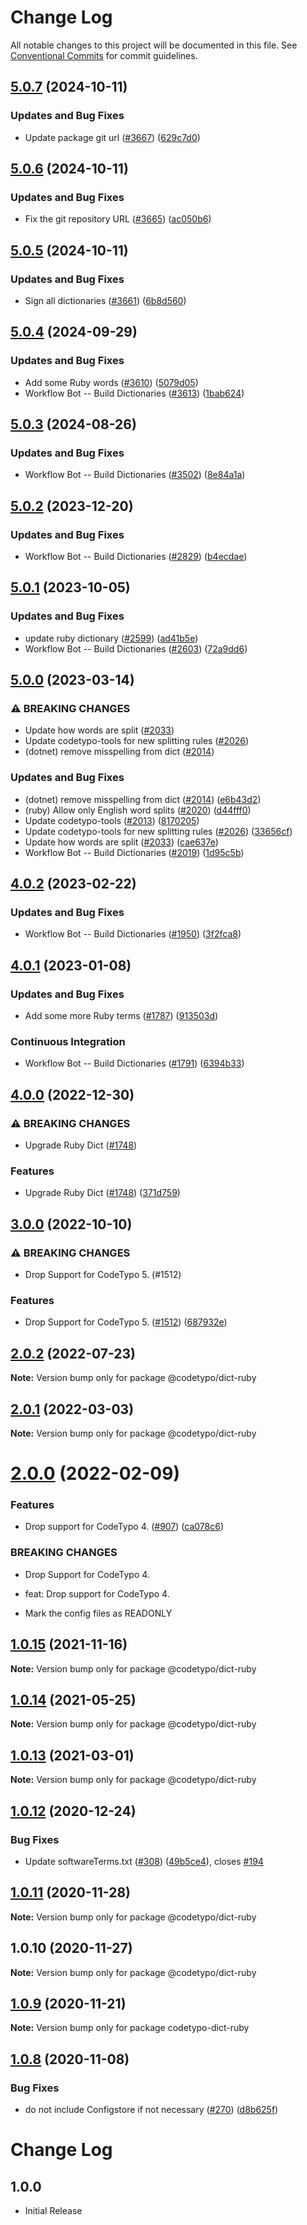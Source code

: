 # Change Log

All notable changes to this project will be documented in this file.
See [Conventional Commits](https://conventionalcommits.org) for commit guidelines.

## [5.0.7](https://github.com/khulnasoft/codetypo-dicts/compare/@codetypo/dict-ruby@5.0.6...@codetypo/dict-ruby@5.0.7) (2024-10-11)


### Updates and Bug Fixes

* Update package git url ([#3667](https://github.com/khulnasoft/codetypo-dicts/issues/3667)) ([629c7d0](https://github.com/khulnasoft/codetypo-dicts/commit/629c7d0a5e1bacad1d3874b1f8372edc3494ef97))

## [5.0.6](https://github.com/khulnasoft/codetypo-dicts/compare/@codetypo/dict-ruby@5.0.5...@codetypo/dict-ruby@5.0.6) (2024-10-11)


### Updates and Bug Fixes

* Fix the git repository URL ([#3665](https://github.com/khulnasoft/codetypo-dicts/issues/3665)) ([ac050b6](https://github.com/khulnasoft/codetypo-dicts/commit/ac050b697d57820109995e92fac5ccc32ced1723))

## [5.0.5](https://github.com/khulnasoft/codetypo-dicts/compare/@codetypo/dict-ruby@5.0.4...@codetypo/dict-ruby@5.0.5) (2024-10-11)


### Updates and Bug Fixes

* Sign all dictionaries ([#3661](https://github.com/khulnasoft/codetypo-dicts/issues/3661)) ([6b8d560](https://github.com/khulnasoft/codetypo-dicts/commit/6b8d560cf51a593458ce42bca415859f872cfc97))

## [5.0.4](https://github.com/khulnasoft/codetypo-dicts/compare/@codetypo/dict-ruby@5.0.3...@codetypo/dict-ruby@5.0.4) (2024-09-29)


### Updates and Bug Fixes

* Add some Ruby words ([#3610](https://github.com/khulnasoft/codetypo-dicts/issues/3610)) ([5079d05](https://github.com/khulnasoft/codetypo-dicts/commit/5079d05cd436b9008401de016f8f4565a3c6d6b5))
* Workflow Bot -- Build Dictionaries ([#3613](https://github.com/khulnasoft/codetypo-dicts/issues/3613)) ([1bab624](https://github.com/khulnasoft/codetypo-dicts/commit/1bab6245fa864729d266c11e2fdc1b38cfe890e0))

## [5.0.3](https://github.com/khulnasoft/codetypo-dicts/compare/@codetypo/dict-ruby@5.0.2...@codetypo/dict-ruby@5.0.3) (2024-08-26)


### Updates and Bug Fixes

* Workflow Bot -- Build Dictionaries ([#3502](https://github.com/khulnasoft/codetypo-dicts/issues/3502)) ([8e84a1a](https://github.com/khulnasoft/codetypo-dicts/commit/8e84a1a7dd297f136b670c772634d476fbc7c762))

## [5.0.2](https://github.com/khulnasoft/codetypo-dicts/compare/@codetypo/dict-ruby@5.0.1...@codetypo/dict-ruby@5.0.2) (2023-12-20)


### Updates and Bug Fixes

* Workflow Bot -- Build Dictionaries ([#2829](https://github.com/khulnasoft/codetypo-dicts/issues/2829)) ([b4ecdae](https://github.com/khulnasoft/codetypo-dicts/commit/b4ecdaeca74e12036f812c714411f61918fab5c7))

## [5.0.1](https://github.com/khulnasoft/codetypo-dicts/compare/@codetypo/dict-ruby@5.0.0...@codetypo/dict-ruby@5.0.1) (2023-10-05)


### Updates and Bug Fixes

* update ruby dictionary ([#2599](https://github.com/khulnasoft/codetypo-dicts/issues/2599)) ([ad41b5e](https://github.com/khulnasoft/codetypo-dicts/commit/ad41b5ec1035c89e9486b566ff2bb3332cc0a186))
* Workflow Bot -- Build Dictionaries ([#2603](https://github.com/khulnasoft/codetypo-dicts/issues/2603)) ([72a9dd6](https://github.com/khulnasoft/codetypo-dicts/commit/72a9dd6798dc6d5f45c0d28f73b9c7b12967acc1))

## [5.0.0](https://github.com/khulnasoft/codetypo-dicts/compare/@codetypo/dict-ruby@4.0.2...@codetypo/dict-ruby@5.0.0) (2023-03-14)


### ⚠ BREAKING CHANGES

* Update how words are split ([#2033](https://github.com/khulnasoft/codetypo-dicts/issues/2033))
* Update codetypo-tools for new splitting rules ([#2026](https://github.com/khulnasoft/codetypo-dicts/issues/2026))
* (dotnet) remove misspelling from dict ([#2014](https://github.com/khulnasoft/codetypo-dicts/issues/2014))

### Updates and Bug Fixes

* (dotnet) remove misspelling from dict ([#2014](https://github.com/khulnasoft/codetypo-dicts/issues/2014)) ([e6b43d2](https://github.com/khulnasoft/codetypo-dicts/commit/e6b43d25deb0daa1eb8392b6a1e2d404099df397))
* (ruby) Allow only English word splits ([#2020](https://github.com/khulnasoft/codetypo-dicts/issues/2020)) ([d44fff0](https://github.com/khulnasoft/codetypo-dicts/commit/d44fff09f9e0e8ab24bbdca2c517fe51ae8df652))
* Update codetypo-tools ([#2013](https://github.com/khulnasoft/codetypo-dicts/issues/2013)) ([8170205](https://github.com/khulnasoft/codetypo-dicts/commit/817020598f24a6d1e82d41919e88952664de2b88))
* Update codetypo-tools for new splitting rules ([#2026](https://github.com/khulnasoft/codetypo-dicts/issues/2026)) ([33656cf](https://github.com/khulnasoft/codetypo-dicts/commit/33656cfeb8afb191eb7b7c685c263ff59736a644))
* Update how words are split ([#2033](https://github.com/khulnasoft/codetypo-dicts/issues/2033)) ([cae637e](https://github.com/khulnasoft/codetypo-dicts/commit/cae637e413c3a789bb4169867af321db68768891))
* Workflow Bot -- Build Dictionaries ([#2019](https://github.com/khulnasoft/codetypo-dicts/issues/2019)) ([1d95c5b](https://github.com/khulnasoft/codetypo-dicts/commit/1d95c5b3b3a535986b60c80e8fecf85bee2ba66a))

## [4.0.2](https://github.com/khulnasoft/codetypo-dicts/compare/@codetypo/dict-ruby@4.0.1...@codetypo/dict-ruby@4.0.2) (2023-02-22)


### Updates and Bug Fixes

* Workflow Bot -- Build Dictionaries ([#1950](https://github.com/khulnasoft/codetypo-dicts/issues/1950)) ([3f2fca8](https://github.com/khulnasoft/codetypo-dicts/commit/3f2fca8b64c800723cc572f5ef83e92d5ec64673))

## [4.0.1](https://github.com/khulnasoft/codetypo-dicts/compare/@codetypo/dict-ruby@4.0.0...@codetypo/dict-ruby@4.0.1) (2023-01-08)


### Updates and Bug Fixes

* Add some more Ruby terms ([#1787](https://github.com/khulnasoft/codetypo-dicts/issues/1787)) ([913503d](https://github.com/khulnasoft/codetypo-dicts/commit/913503ddbcb0cace36f6bead0a96c184918b8d00))


### Continuous Integration

* Workflow Bot -- Build Dictionaries ([#1791](https://github.com/khulnasoft/codetypo-dicts/issues/1791)) ([6394b33](https://github.com/khulnasoft/codetypo-dicts/commit/6394b330431c87aafe22a175c9f44c61a43c8c68))

## [4.0.0](https://github.com/khulnasoft/codetypo-dicts/compare/@codetypo/dict-ruby@3.0.0...@codetypo/dict-ruby@4.0.0) (2022-12-30)


### ⚠ BREAKING CHANGES

* Upgrade Ruby Dict ([#1748](https://github.com/khulnasoft/codetypo-dicts/issues/1748))

### Features

* Upgrade Ruby Dict ([#1748](https://github.com/khulnasoft/codetypo-dicts/issues/1748)) ([371d759](https://github.com/khulnasoft/codetypo-dicts/commit/371d7594fde1e782a530d9c990166cf71f4fab73))

## [3.0.0](https://github.com/khulnasoft/codetypo-dicts/compare/@codetypo/dict-ruby@2.0.2...@codetypo/dict-ruby@3.0.0) (2022-10-10)


### ⚠ BREAKING CHANGES

* Drop Support for CodeTypo 5. (#1512)

### Features

* Drop Support for CodeTypo 5. ([#1512](https://github.com/khulnasoft/codetypo-dicts/issues/1512)) ([687932e](https://github.com/khulnasoft/codetypo-dicts/commit/687932e187e4bce87d7904e3a2e53dd6de6ac372))

## [2.0.2](https://github.com/khulnasoft/codetypo-dicts/compare/@codetypo/dict-ruby@2.0.1...@codetypo/dict-ruby@2.0.2) (2022-07-23)

**Note:** Version bump only for package @codetypo/dict-ruby





## [2.0.1](https://github.com/khulnasoft/codetypo-dicts/compare/@codetypo/dict-ruby@2.0.0...@codetypo/dict-ruby@2.0.1) (2022-03-03)

**Note:** Version bump only for package @codetypo/dict-ruby





# [2.0.0](https://github.com/khulnasoft/codetypo-dicts/compare/@codetypo/dict-ruby@1.0.15...@codetypo/dict-ruby@2.0.0) (2022-02-09)


### Features

* Drop support for CodeTypo 4. ([#907](https://github.com/khulnasoft/codetypo-dicts/issues/907)) ([ca078c6](https://github.com/khulnasoft/codetypo-dicts/commit/ca078c6a2e188cc3cf6276db1ba7e007f0f06f27))


### BREAKING CHANGES

* Drop Support for CodeTypo 4.

* feat: Drop support for CodeTypo 4.
* Mark the config files as READONLY





## [1.0.15](https://github.com/khulnasoft/codetypo-dicts/compare/@codetypo/dict-ruby@1.0.14...@codetypo/dict-ruby@1.0.15) (2021-11-16)

**Note:** Version bump only for package @codetypo/dict-ruby





## [1.0.14](https://github.com/khulnasoft/codetypo-dicts/compare/@codetypo/dict-ruby@1.0.13...@codetypo/dict-ruby@1.0.14) (2021-05-25)

**Note:** Version bump only for package @codetypo/dict-ruby





## [1.0.13](https://github.com/khulnasoft/codetypo-dicts/compare/@codetypo/dict-ruby@1.0.12...@codetypo/dict-ruby@1.0.13) (2021-03-01)

**Note:** Version bump only for package @codetypo/dict-ruby





## [1.0.12](https://github.com/khulnasoft/codetypo-dicts/compare/@codetypo/dict-ruby@1.0.11...@codetypo/dict-ruby@1.0.12) (2020-12-24)


### Bug Fixes

* Update softwareTerms.txt ([#308](https://github.com/khulnasoft/codetypo-dicts/issues/308)) ([49b5ce4](https://github.com/khulnasoft/codetypo-dicts/commit/49b5ce4a2436f3c99969d6425128d55f84c8a7fc)), closes [#194](https://github.com/khulnasoft/codetypo-dicts/issues/194)





## [1.0.11](https://github.com/khulnasoft/codetypo-dicts/compare/@codetypo/dict-ruby@1.0.10...@codetypo/dict-ruby@1.0.11) (2020-11-28)

**Note:** Version bump only for package @codetypo/dict-ruby





## 1.0.10 (2020-11-27)

**Note:** Version bump only for package @codetypo/dict-ruby





## [1.0.9](https://github.com/khulnasoft/codetypo-dicts/compare/codetypo-dict-ruby@1.0.8...codetypo-dict-ruby@1.0.9) (2020-11-21)

**Note:** Version bump only for package codetypo-dict-ruby

## [1.0.8](https://github.com/khulnasoft/codetypo-dicts/compare/codetypo-dict-ruby@1.0.7...codetypo-dict-ruby@1.0.8) (2020-11-08)

### Bug Fixes

- do not include Configstore if not necessary ([#270](https://github.com/khulnasoft/codetypo-dicts/issues/270)) ([d8b625f](https://github.com/khulnasoft/codetypo-dicts/commit/d8b625f2f42d5cc6c4a9390216ac1e5037886e44))

# Change Log

## 1.0.0

- Initial Release
